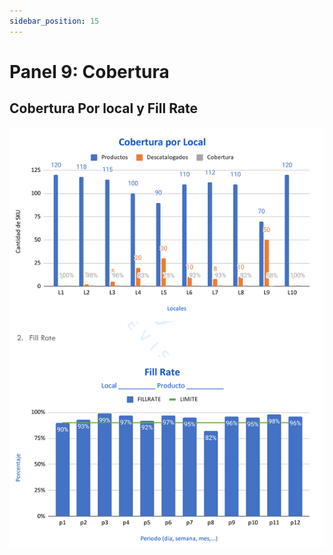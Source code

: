 ```yaml
---
sidebar_position: 15
---
```

# Panel 9: Cobertura

## Cobertura Por local y Fill Rate
![Cobertura Por local y Fill Rate](../../static/img/coberturayfillrate.png)
